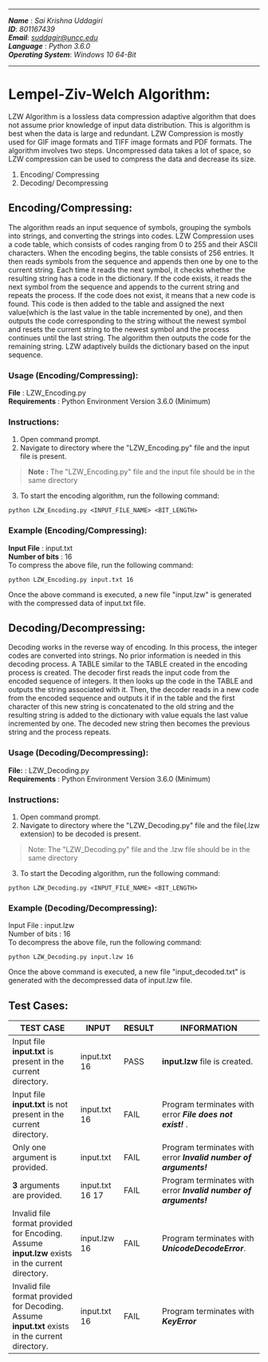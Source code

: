 ___
***Name*** : *Sai Krishna Uddagiri*    
***ID***: *801167439*  
***Email***: *suddagir@uncc.edu*  
***Language***	: *Python 3.6.0*  
***Operating System***: *Windows 10 64-Bit*
___

# Lempel-Ziv-Welch Algorithm:

LZW Algorithm is a lossless data compression adaptive algorithm that does not assume prior knowledge of input data distribution. This is algorithm is best when the data is large and redundant. LZW Compression is mostly used for GIF image formats and TIFF image formats and PDF formats. The algorithm involves two steps. Uncompressed data takes a lot of space, so LZW compression can be used to compress the data and decrease its size.


1. Encoding/ Compressing
2. Decoding/ Decompressing



## Encoding/Compressing:

The algorithm reads an input sequence of symbols, grouping the symbols into strings, and converting the strings into codes. LZW Compression uses a code table, which consists of codes ranging from 0 to 255 and their ASCII characters. When the encoding begins, the table consists of 256 entries. It then reads symbols from the sequence and appends then one by one to the current string. Each time it reads the next symbol, it checks whether the resulting string has a code in the dictionary. If the code exists, it reads the next symbol from the sequence and appends to the current string and repeats the process. If the code does not exist, it means that a new code is found. This code is then added to the table and assigned the next value(which is the last value in the table incremented by one), and then outputs the code corresponding to the string without the newest symbol and resets the current string to the newest symbol and the process continues until the last string. The algorithm then outputs the code for the remaining string. LZW adaptively builds the dictionary based on the input sequence.

### Usage (Encoding/Compressing):
**File**		: LZW_Encoding.py  
**Requirements**	: Python Environment Version 3.6.0 (Minimum)

### Instructions:
1. Open command prompt.
2. Navigate to directory where the "LZW_Encoding.py" file and the input file is present. 
>**Note :** The "LZW_Encoding.py" file and the input file should be in the same directory
3. To start the encoding algorithm, run the following command:
```
python LZW_Encoding.py <INPUT_FILE_NAME> <BIT_LENGTH>
``` 

### Example (Encoding/Compressing):
**Input File**	: input.txt  
**Number of bits**	: 16  
To compress the above file, run the following command:  
```
python LZW_Encoding.py input.txt 16
```   

Once the above command is executed, a new file "input.lzw" is generated with the compressed data of input.txt file.



## Decoding/Decompressing:

Decoding works in the reverse way of encoding. In this process, the integer codes are converted into strings. No prior information is needed in this decoding process. A TABLE similar to the TABLE created in the encoding process is created. The decoder first reads the input code from the encoded sequence of integers. It then looks up the code in the TABLE and outputs the string associated with it. Then, the decoder reads in a new code from the encoded sequence and outputs it if in the table and the first character of this new string is concatenated to the old string and the resulting string is added to the dictionary with value equals the last value incremented by one. The decoded new string then becomes the previous string and the process repeats.

### Usage (Decoding/Decompressing):
**File:**		: LZW_Decoding.py  
**Requirements**	: Python Environment Version 3.6.0 (Minimum)  

### Instructions:
1. Open command prompt.
2. Navigate to directory where the "LZW_Decoding.py" file and the file(.lzw extension) to be decoded is present. 
>Note: The "LZW_Decoding.py" file and the .lzw file should be in the same directory
3. To start the Decoding algorithm, run the following command:
```
python LZW_Decoding.py <INPUT_FILE_NAME> <BIT_LENGTH>
```


### Example (Decoding/Decompressing):
Input File	: input.lzw   
Number of bits	: 16   
To decompress the above file, run the following command:   
```
python LZW_Decoding.py input.lzw 16
```

Once the above command is executed, a new file "input_decoded.txt" is generated with the decompressed data of input.lzw file.



## Test Cases:

| TEST CASE | INPUT  | RESULT  | INFORMATION  |  
|--|--|--|--|
| Input file **input.txt** is present in the current directory. | input.txt 16 | PASS | **input.lzw** file is created.  |
| Input file **input.txt** is not present in the current directory. | input.txt 16 | FAIL | Program terminates with error ***File does not exist!*** . |
| Only one argument is provided. | input.txt | FAIL | Program terminates with error ***Invalid number of arguments!***  |
| **3** arguments are provided. | input.txt 16 17 | FAIL | Program terminates with error ***Invalid number of arguments!***  |
| Invalid file format provided for Encoding. Assume **input.lzw** exists in the current directory. | input.lzw 16 | FAIL | Program terminates with ***UnicodeDecodeError***. |
| Invalid file format provided for Decoding. Assume **input.txt** exists in the current directory. | input.txt 16 | FAIL | Program terminates with ***KeyError*** |
